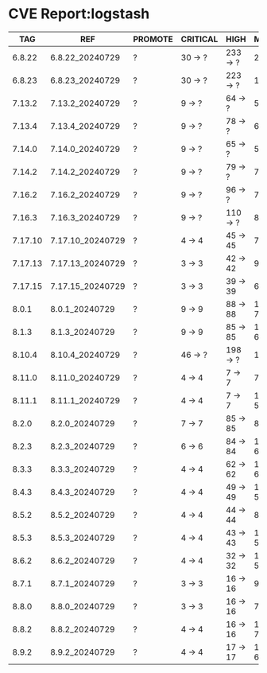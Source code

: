 # CVE Report:logstash
|   TAG   |       REF        | PROMOTE | CRITICAL |   HIGH   |  MEDIUM   |   LOW   | UNKNOWN |
|---------|------------------|---------|----------|----------|-----------|---------|---------|
| 6.8.22  | 6.8.22_20240729  | ?       | 30 -> ?  | 233 -> ? | 221 -> ?  | 36 -> ? | 0 -> ?  |
| 6.8.23  | 6.8.23_20240729  | ?       | 30 -> ?  | 223 -> ? | 130 -> ?  | 7 -> ?  | 0 -> ?  |
| 7.13.2  | 7.13.2_20240729  | ?       | 9 -> ?   | 64 -> ?  | 54 -> ?   | 9 -> ?  | 0 -> ?  |
| 7.13.4  | 7.13.4_20240729  | ?       | 9 -> ?   | 78 -> ?  | 65 -> ?   | 7 -> ?  | 0 -> ?  |
| 7.14.0  | 7.14.0_20240729  | ?       | 9 -> ?   | 65 -> ?  | 59 -> ?   | 9 -> ?  | 0 -> ?  |
| 7.14.2  | 7.14.2_20240729  | ?       | 9 -> ?   | 79 -> ?  | 72 -> ?   | 7 -> ?  | 0 -> ?  |
| 7.16.2  | 7.16.2_20240729  | ?       | 9 -> ?   | 96 -> ?  | 78 -> ?   | 8 -> ?  | 0 -> ?  |
| 7.16.3  | 7.16.3_20240729  | ?       | 9 -> ?   | 110 -> ? | 88 -> ?   | 6 -> ?  | 0 -> ?  |
| 7.17.10 | 7.17.10_20240729 | ?       | 4 -> 4   | 45 -> 45 | 73 -> 56  | 3 -> 3  | 0 -> 0  |
| 7.17.13 | 7.17.13_20240729 | ?       | 3 -> 3   | 42 -> 42 | 98 -> 53  | 21 -> 3 | 0 -> 0  |
| 7.17.15 | 7.17.15_20240729 | ?       | 3 -> 3   | 39 -> 39 | 68 -> 51  | 3 -> 3  | 0 -> 0  |
| 8.0.1   | 8.0.1_20240729   | ?       | 9 -> 9   | 88 -> 88 | 119 -> 74 | 22 -> 4 | 0 -> 0  |
| 8.1.3   | 8.1.3_20240729   | ?       | 9 -> 9   | 85 -> 85 | 114 -> 69 | 22 -> 4 | 0 -> 0  |
| 8.10.4  | 8.10.4_20240729  | ?       | 46 -> ?  | 198 -> ? | 116 -> ?  | 10 -> ? | 0 -> ?  |
| 8.11.0  | 8.11.0_20240729  | ?       | 4 -> 4   | 7 -> 7   | 73 -> 56  | 4 -> 4  | 0 -> 0  |
| 8.11.1  | 8.11.1_20240729  | ?       | 4 -> 4   | 7 -> 7   | 100 -> 55 | 22 -> 4 | 0 -> 0  |
| 8.2.0   | 8.2.0_20240729   | ?       | 7 -> 7   | 85 -> 85 | 86 -> 69  | 4 -> 4  | 0 -> 0  |
| 8.2.3   | 8.2.3_20240729   | ?       | 6 -> 6   | 84 -> 84 | 114 -> 69 | 22 -> 4 | 0 -> 0  |
| 8.3.3   | 8.3.3_20240729   | ?       | 4 -> 4   | 62 -> 62 | 107 -> 62 | 21 -> 3 | 0 -> 0  |
| 8.4.3   | 8.4.3_20240729   | ?       | 4 -> 4   | 49 -> 49 | 101 -> 56 | 21 -> 3 | 0 -> 0  |
| 8.5.2   | 8.5.2_20240729   | ?       | 4 -> 4   | 44 -> 44 | 84 -> 67  | 4 -> 4  | 0 -> 0  |
| 8.5.3   | 8.5.3_20240729   | ?       | 4 -> 4   | 43 -> 43 | 103 -> 58 | 22 -> 4 | 0 -> 0  |
| 8.6.2   | 8.6.2_20240729   | ?       | 4 -> 4   | 32 -> 32 | 100 -> 55 | 22 -> 4 | 0 -> 0  |
| 8.7.1   | 8.7.1_20240729   | ?       | 3 -> 3   | 16 -> 16 | 93 -> 48  | 22 -> 4 | 0 -> 0  |
| 8.8.0   | 8.8.0_20240729   | ?       | 3 -> 3   | 16 -> 16 | 77 -> 60  | 4 -> 4  | 0 -> 0  |
| 8.8.2   | 8.8.2_20240729   | ?       | 4 -> 4   | 16 -> 16 | 101 -> 73 | 5 -> 5  | 0 -> 0  |
| 8.9.2   | 8.9.2_20240729   | ?       | 4 -> 4   | 17 -> 17 | 109 -> 64 | 23 -> 5 | 0 -> 0  |
